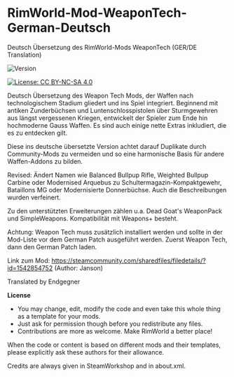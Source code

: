 # RimWorld-Mod-WeaponTech-German-Deutsch
Deutsch Übersetzung des RimWorld-Mods WeaponTech (GER/DE Translation)

<img src="https://camo.githubusercontent.com/1e4f97e52db576a793e373a27c2de38c026bb3f1/68747470733a2f2f696d672e736869656c64732e696f2f62616467652f52696d776f726c642d312e302d677265656e2e737667" alt="Version" data-canonical-src="https://img.shields.io/badge/Rimworld-1.0-green.svg" style="max-width:100%;"></a>

<a href="http://creativecommons.org/licenses/by-nc-sa/4.0/" rel="nofollow"><img src="https://camo.githubusercontent.com/322fefce6b2264d9ff2ad35ea5dcd4622e437b04/68747470733a2f2f696d672e736869656c64732e696f2f62616467652f4c6963656e73652d434325323042592d2d4e432d2d5341253230342e302d626c75652e737667" alt="License: CC BY-NC-SA 4.0" data-canonical-src="https://img.shields.io/badge/License-CC%20BY--NC--SA%204.0-blue.svg" style="max-width:100%;"></a>

Deutsch Übersetzung des Weapon Tech Mods, der Waffen nach technologischem Stadium gliedert und ins Spiel integriert. Beginnend mit antiken Zunderbüchsen und Luntenschlosspistolen über Sturmgewehren aus längst vergessenen Kriegen, entwickelt der Spieler zum Ende hin hochmoderne Gauss Waffen. Es sind auch einige nette Extras inkludiert, die es zu entdecken gilt.

Diese ins deutsche übersetzte Version achtet darauf Duplikate durch Community-Mods zu vermeiden und so eine harmonische Basis für andere Waffen-Addons zu bilden.

Revised: Ändert Namen wie Balanced Bullpup Rifle, Weighted Bullpup Carbine oder Modernised Arquebus zu Schultermagazin-Kompaktgewehr, Bataillons MG oder Modernisierte Donnerbüchse. Auch die Beschreibungen wurden verfeinert.

Zu den unterstützten Erweiterungen zählen u.a. Dead Goat's WeaponPack und SimpleWeapons. Kompatibilität mit Weapons+ besteht.

Achtung: Weapon Tech muss zusätzlich installiert werden und sollte in der Mod-Liste vor dem German Patch ausgeführt werden. Zuerst Weapon Tech, dann den German Patch laden.

Link zum Mod: https://steamcommunity.com/sharedfiles/filedetails/?id=1542854752 (Author: Janson)<br>

Translated by Endgegner

<b>License</b>
- You may change, edit, modify the code and even take this whole thing as a template for your mods.
- Just ask for permission though before you redistribute any files.
- Contributions are more as welcome. Make RimWorld a better place!

When the code or content is based on different mods and their templates, please explicitly ask these authors for their allowance.

Credits are always given in SteamWorkshop and in about.xml.
